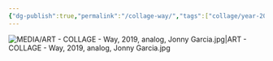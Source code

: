 ```yaml
---
{"dg-publish":true,"permalink":"/collage-way/","tags":["collage/year-2019","collage/landscape","collage/analog","c/pages","c/pattern","c/colour-red","c/colour-blue","c/flower","c/colour-purple","c/castle","c/bed"],"created":"2025-08-27T15:59:43.444-04:00","updated":"2025-08-27T16:02:29.755-04:00"}
---
```



![MEDIA/ART - COLLAGE - Way, 2019, analog, Jonny Garcia.jpg|ART - COLLAGE - Way, 2019, analog, Jonny Garcia.jpg](/img/user/MEDIA/ART%20-%20COLLAGE%20-%20Way,%202019,%20analog,%20Jonny%20Garcia.jpg)

